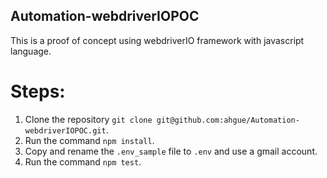 ## Automation-webdriverIOPOC

This is a proof of concept using webdriverIO framework with javascript language.

# Steps:
1. Clone the repository `git clone git@github.com:ahgue/Automation-webdriverIOPOC.git`.
2. Run the command `npm install`.
3. Copy and rename the `.env_sample` file to `.env` and use a gmail account.
4. Run the command `npm test`.
